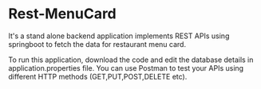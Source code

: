 # Rest-MenuCard

It's a stand alone backend application implements REST APIs using springboot to fetch the data for restaurant menu card.

To run this application, download the code and edit the database details in application.properties file.
You can use Postman to test your APIs using different HTTP methods (GET,PUT,POST,DELETE etc).



